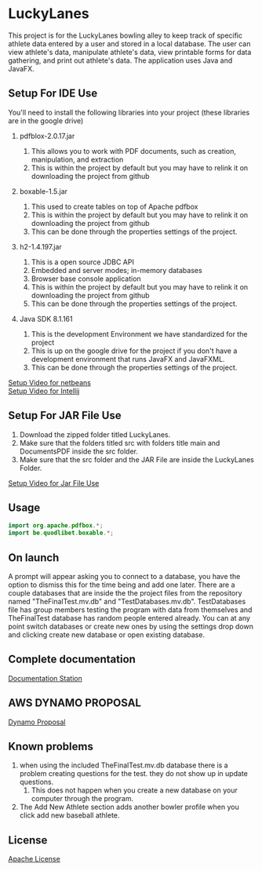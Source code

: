# LuckyLanes
This project is for the LuckyLanes bowling alley to keep track of specific athlete data entered by a user and stored in a local
database. The user can view athlete's data, manipulate athlete's data, view printable forms for data gathering, and 
print out athlete's data. The application uses Java and JavaFX. 

## Setup For IDE Use
You'll need to install the following libraries into your project (these libraries are in the google drive)
   1. pdfblox-2.0.17.jar
        1. This allows you to work with PDF documents, such as creation, manipulation, and extraction
        2. This is within the project by default but you may have to relink it on downloading the project from github
        
   2. boxable-1.5.jar
        1. This used to create tables on top of Apache pdfbox
        2. This is within the project by default but you may have to relink it on downloading the project from github
        3. This can be done through the properties settings of the project. 
    
   3. h2-1.4.197.jar
        1. This is a open source JDBC API
        2. Embedded and server modes; in-memory databases
        3. Browser base console application
        4. This is within the project by default but you may have to relink it on downloading the project from github
        5. This can be done through the properties settings of the project. 
        
   4. Java SDK 8.1.161 
        1. This is the development Environment we have standardized for the project
        2. This is up on the google drive for the project if you don't have a development environment that runs JavaFX and JavaFXML.
        3. This can be done through the properties settings of the project. 
 
[Setup Video for netbeans](https://www.youtube.com/watch?v=RXoIOWlP0dY)<br>
[Setup Video for Intellij](https://youtu.be/BkzNg47k8DQ)

## Setup For JAR File Use
   1. Download the zipped folder titled LuckyLanes. 
   2. Make sure that the folders titled src with folders title main and DocumentsPDF inside the src folder.
   3. Make sure that the src folder and the JAR File are inside the LuckyLanes Folder.

[Setup Video for Jar File Use](https://drive.google.com/drive/u/3/folders/1Hl_rNmPjIei2WYsT1fumofl10czmwujY)
        
## Usage
 ```java
import org.apache.pdfbox.*;
import be.quodlibet.boxable.*;
```

## On launch
A prompt will appear asking you to connect to a database, you have the option to dismiss this for the time being and add 
one later. There are a couple databases that are inside the the project files from the repository named "TheFinalTest.mv.db" and "TestDatabases.mv.db". TestDatabases file has group members testing the program with data from themselves and TheFinalTest database has random people entered already. You can at any point switch databases or create new ones by using the settings
drop down and clicking create new database or open existing database.
 

## Complete documentation
[Documentation Station](https://docs.google.com/document/d/1CYt3Xl13mugHgATuaXxcm7oLQJDwlJRIyBNsAmsLcEI/edit#)

## AWS DYNAMO PROPOSAL
[Dynamo Proposal](https://1drv.ms/w/s!ApyoRKYVKKTKlD34YvTRtBiGq3xu?e=LhUZMr)

## Known problems 
1. when using the included TheFinalTest.mv.db database there is a problem creating questions for the test. they do not
show up in update questions.
    1. This does not happen when you create a new database on your computer through the program.
2. The Add New Athlete section adds another bowler profile when you click add new baseball athlete. 



## License
[Apache License](http://www.apache.org/licenses/)

